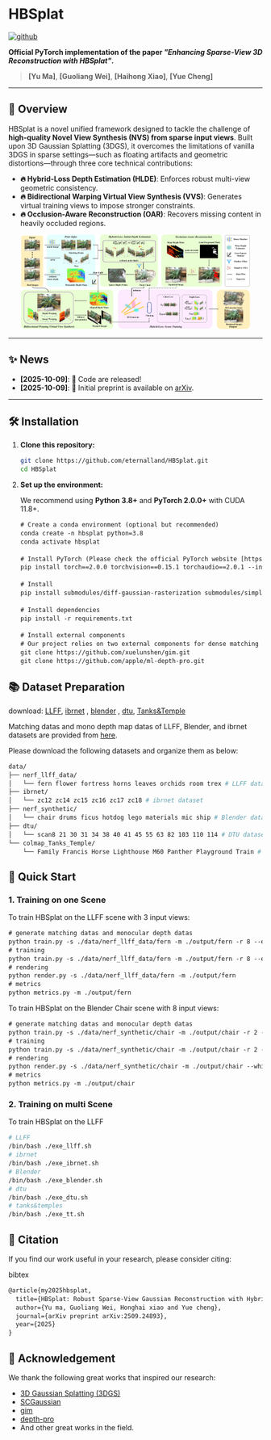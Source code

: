 # HBSplat

[![github](https://img.shields.io/badge/cs.CV-Paper-b31b1b?logo=arxiv&logoColor=red)](https://arxiv.org/abs/2509.24893)

**Official PyTorch implementation of the paper _"Enhancing Sparse-View 3D Reconstruction with HBSplat"_.**

> **[Yu Ma]**, **[Guoliang Wei]**, **[Haihong Xiao]**, **[Yue Cheng]** <br>

---

## 📌 Overview

HBSplat is a novel unified framework designed to tackle the challenge of **high-quality Novel View Synthesis (NVS) from sparse input views**. Built upon 3D Gaussian Splatting (3DGS), it overcomes the limitations of vanilla 3DGS in sparse settings—such as floating artifacts and geometric distortions—through three core technical contributions:

- **🔥 Hybrid-Loss Depth Estimation (HLDE)**: Enforces robust multi-view geometric consistency.
- **🔥 Bidirectional Warping Virtual View Synthesis (VVS)**: Generates virtual training views to impose stronger constraints.
- **🔥 Occlusion-Aware Reconstruction (OAR)**: Recovers missing content in heavily occluded regions.

<p align="center">
  <img src="pictures/pipeline08.jpg" width="90%" alt="Teaser figure comparing HBSplat with other methods"/>
</p>


---

## ✨ News

* **[2025-10-09]**: 🎉 Code are released!
* **[2025-10-09]**: 📜 Initial preprint is available on [arXiv](https://arxiv.org/abs/2509.24893).

---

## 🛠️ Installation


1. **Clone this repository:**
   
   ```bash
   git clone https://github.com/eternalland/HBSplat.git
   cd HBSplat
2. **Set up the environment:**

   We recommend using **Python 3.8+** and **PyTorch 2.0.0+** with CUDA 11.8+.

   ```tex
   # Create a conda environment (optional but recommended)
   conda create -n hbsplat python=3.8
   conda activate hbsplat
   
   # Install PyTorch (Please check the official PyTorch website [https://pytorch.org/get-started/previous-versions/] for the correct command for your system)
   pip install torch==2.0.0 torchvision==0.15.1 torchaudio==2.0.1 --index-url https://download.pytorch.org/whl/cu118
   
   # Install 
   pip install submodules/diff-gaussian-rasterization submodules/simple-knn
   
   # Install dependencies
   pip install -r requirements.txt
   
   # Install external components
   # Our project relies on two external components for dense matching and depth estimation.
   git clone https://github.com/xuelunshen/gim.git
   git clone https://github.com/apple/ml-depth-pro.git
   ```

## **📚 Dataset Preparation**

download: [LLFF](https://www.matthewtancik.com/nerf), [ibrnet](https://github.com/googleinterns/IBRNet?tab=readme-ov-file) , [blender](https://www.matthewtancik.com/nerf) , [dtu](https://roboimagedata.compute.dtu.dk/?page_id=36),  [Tanks&Temple](https://www.tanksandtemples.org/)

Matching datas and mono depth map datas of LLFF, Blender, and ibrnet datasets are provided from [here](https://drive.google.com/drive/folders/1lBg8iQs4DVFVRLhX29yxtngE-n6q0YMV).

Please download the following datasets and organize them as below:

```bash
data/
├── nerf_llff_data/
│   └── fern flower fortress horns leaves orchids room trex # LLFF dataset
├── ibrnet/
│   └── zc12 zc14 zc15 zc16 zc17 zc18 # ibrnet dataset
├── nerf_synthetic/
│   └── chair drums ficus hotdog lego materials mic ship # Blender dataset
├── dtu/
│   └── scan8 21 30 31 34 38 40 41 45 55 63 82 103 110 114 # DTU dataset
└── colmap_Tanks_Temple/
    └── Family Francis Horse Lighthouse M60 Panther Playground Train # Tanks&Temples dataset
```

## **🏃 Quick Start**

### 1. Training on one Scene

To train HBSplat on the LLFF scene with 3 input views:

```tex
# generate matching datas and monocular depth datas
python train.py -s ./data/nerf_llff_data/fern -m ./output/fern -r 8 --eval --input_views 3 -- switch_generate_matching_mono 1 --inv_scale 4
# training
python train.py -s ./data/nerf_llff_data/fern -m ./output/fern -r 8 --eval --input_views 3
# rendering
python render.py -s ./data/nerf_llff_data/fern -m ./output/fern
# metrics
python metrics.py -m ./output/fern
```

To train HBSplat on the Blender Chair scene with 8 input views:

```tex
# generate matching datas and monocular depth datas
python train.py -s ./data/nerf_synthetic/chair -m ./output/chair -r 2 --eval --input_views 8 -- switch_generate_matching_mono 1 --inv_scale 2
# training
python train.py -s ./data/nerf_synthetic/chair -m ./output/chair -r 2 --eval --input_views 8 --white_background
# rendering
python render.py -s ./data/nerf_synthetic/chair -m ./output/chair --white_background
# metrics
python metrics.py -m ./output/chair
```


### 2. Training on multi Scene

To train HBSplat on the LLFF

```bash
# LLFF
/bin/bash ./exe_llff.sh
# ibrnet
/bin/bash ./exe_ibrnet.sh
# Blender
/bin/bash ./exe_blender.sh
# dtu
/bin/bash ./exe_dtu.sh
# tanks&temples
/bin/bash ./exe_tt.sh
```

## **🙏 Citation**

If you find our work useful in your research, please consider citing:

bibtex

```latex
@article{my2025hbsplat,
  title={HBSplat: Robust Sparse-View Gaussian Reconstruction with Hybrid-Loss Guided Depth and Bidirectional Warping},
  author={Yu ma, Guoliang Wei, Honghai xiao and Yue cheng},
  journal={arXiv preprint arXiv:2509.24893},
  year={2025}
}
```

## **🤝 Acknowledgement**

We thank the following great works that inspired our research:

- [3D Gaussian Splatting (3DGS)](https://repo-sam.inria.fr/fungraph/3d-gaussian-splatting/)
- [SCGaussian](https://github.com/prstrive/SCGaussian)
- [gim](https://github.com/xuelunshen/gim)
- [depth-pro](https://github.com/apple/ml-depth-pro)
- And other great works in the field.
